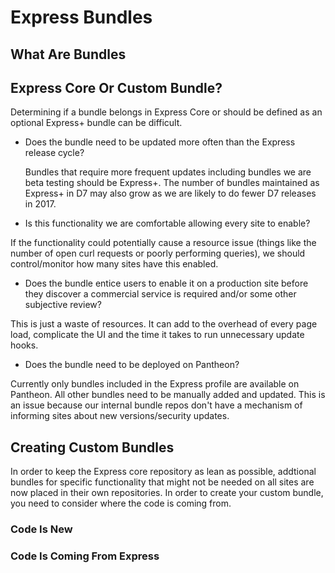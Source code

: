 # Express Bundles

## What Are Bundles 

## Express Core Or Custom Bundle?

Determining if a bundle belongs in Express Core or should be defined as an optional Express+ bundle can be difficult.  

* Does the bundle need to be updated more often than the Express release cycle?  

  Bundles that require more frequent updates including bundles we are beta testing should be Express+. The number of bundles maintained as Express+ in D7 may also grow as we are likely to do fewer D7 releases in 2017.
  
* Is this functionality we are comfortable allowing every site to enable?

If the functionality could potentially cause a resource issue (things like the number of open curl requests or poorly performing queries), we should control/monitor how many sites have this enabled. 

* Does the bundle entice users to enable it on a production site before they discover a commercial service is required and/or some other subjective review?

This is just a waste of resources.  It can add to the overhead of every page load, complicate the UI and the time it takes to run unnecessary update hooks.

* Does the bundle need to be deployed on Pantheon?  

Currently only bundles included in the Express profile are available on Pantheon.  All other bundles need to be manually added and updated. This is an issue because our internal bundle repos don't have a mechanism of informing sites about new versions/security updates.

## Creating Custom Bundles

In order to keep the Express core repository as lean as possible, addtional bundles for specific functionality that might 
not be needed on all sites are now placed in their own repositories. In order to create your custom bundle, you need to 
consider where the code is coming from. 

### Code Is New

### Code Is Coming From Express
